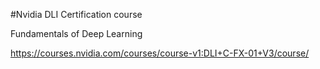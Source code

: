 #Nvidia DLI Certification course

Fundamentals of Deep Learning

https://courses.nvidia.com/courses/course-v1:DLI+C-FX-01+V3/course/ 